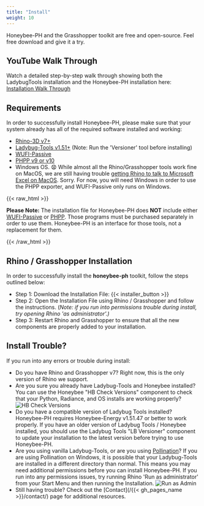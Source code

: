```yaml
---
title: "Install"
weight: 10
---
```

Honeybee-PH and the Grasshopper toolkit are free and open-source. Feel free download  and give it a try.

## YouTube Walk Through
Watch a detailed step-by-step walk through showing both the LadybugTools installation and the Honeybee-PH installation here:
[Installation Walk Through](https://youtu.be/DvH_Wxf1D8A)


## Requirements
In order to successfully install Honeybee-PH, please make sure that your system already has all of the required software installed and working:
- [Rhino-3D v7+](https://www.rhino3d.com/)
- [Ladybug-Tools v1.51+](https://www.ladybug.tools/) (Note: Run the 'Versioner' tool before installing)
- [WUFI-Passive](https://wufi.de/en/software/wufi-passive/)
- [PHPP v9 or v10](https://passivehouse.com/04_phpp/04_phpp.htm)
- Windows OS. &#128551; While almost all the Rhino/Grasshopper tools work fine on MacOS, we are still having trouble [getting Rhino to talk to Microsoft Excel on MacOS](https://discourse.mcneel.com/t/python-subprocess-permissions-error-on-mac-os-1743/142830). Sorry. For now, you will need Windows in order to use the PHPP exporter, and WUFI-Passive only runs on Windows.

{{< raw_html >}}
  <p class="important">
    <strong>Please Note:</strong> The installation file for Honeybee-PH does <strong>NOT</strong> include either <a target="_blank" href="https://wufi.de/en/software/wufi-passive/">WUFI-Passive</a> or <a target="_blank" href="https://passivehouse.com/04_phpp/04_phpp.htm">PHPP</a>. Those programs must be purchased separately in order to use them. Honeybee-PH is an interface for those tools, not a replacement for them.
  </p>
{{< /raw_html >}}

## Rhino / Grasshopper Installation
In order to successfully install the <strong>honeybee-ph</strong> toolkit, follow the steps outlined below:

- Step 1: Download the Installation File: {{< installer_button >}}
- Step 2: Open the Installation File using Rhino / Grasshopper and follow the instructions. (*Note: if you run into permissions trouble during install, try opening Rhino 'as administrator'.)*
- Step 3: Restart Rhino and Grasshopper to ensure that all the new components are properly added to your installation.

## Install Trouble?
If you run into any errors or trouble during install:
- Do you have Rhino and Grasshopper v7? Right now, this is the only version of Rhino we support.
- Are you sure you already have Ladybug-Tools and Honeybee installed? You can use the Honeybee "HB Check Versions" component to check that your Python, Radiance, and OS installs are working properly?
![HB Check Versions](/honeybee_grasshopper_ph/img/install/hb_config.png)
- Do you have a compatible version of Ladybug Tools installed? Honeybee-PH requires Honeybee-Energy v1.51.47 or better to work properly. If you have an older version of Ladybug Tools / Honeybee installed, you should use the Ladybug Tools "LB Versioner" component to update your installation to the latest version before trying to use Honeybee-PH.
- Are you using vanilla Ladybug-Tools, or are you using [Pollination](https://www.pollination.cloud/)? If you are using Pollination on Windows, it is possible that your Ladybug-Tools are installed in a different directory than normal. This means you may need additional permissions before you can install Honeybee-PH. If you run into any permissions issues, try running Rhino 'Run as administrator' from your Start Menu and then running the Installation.
![Run as Admin](/honeybee_grasshopper_ph/img/install/run_admin.png)
- Still having trouble? Check out the [Contact](/{{< gh_pages_name >}}/contact/) page for additional resources.